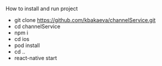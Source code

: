 How to install and run project
- git clone https://github.com/kbakaeva/channelService.git
- cd channelService
- npm i
- cd ios 
- pod install 
- cd ..
- react-native start
